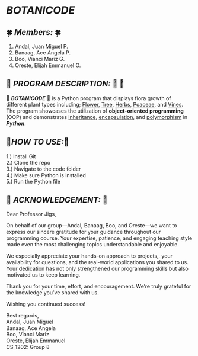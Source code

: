 # **_BOTANICODE_**

## :four_leaf_clover: **_Members:_** :four_leaf_clover:

1. Andal, Juan Miguel P.
1. Banaag, Ace Angela P.
1. Boo, Vianci Mariz G.
1. Oreste, Elijah Emmanuel O.

## :sunflower: **_PROGRAM DESCRIPTION:_** :sunflower: :honeybee:

:cherry_blossom: **_BOTANICODE_** :cherry_blossom: is a Python program that displays flora growth of different plant types including; <ins>Flower</ins>, <ins>Tree</ins>, <ins>Herbs</ins>, <ins>Poaceae</ins>, and <ins>Vines</ins>. The program showcases the utilization of **object-oriented programming** (OOP) and demonstrates <ins>inheritance</ins>, <ins>encapsulation</ins>, and <ins>polymorphism</ins> in **_Python_**.

## :hibiscus:**_HOW TO USE:_**:hibiscus:

1.) Install Git<br>
2.) Clone the repo<br>
3.) Navigate to the code folder<br>
4.) Make sure Python is installed<br>
5.) Run the Python file<br>

## :tulip: **_ACKNOWLEDGEMENT:_** :tulip:
Dear Professor Jigs,

On behalf of our group—Andal, Banaag, Boo, and Oreste—we want to express our sincere gratitude for your guidance throughout our programming course. Your expertise, patience, and engaging teaching style made even the most challenging topics understandable and enjoyable.

We especially appreciate your hands-on approach to projects,, your availability for questions, and the real-world applications you shared to us. Your dedication has not only strengthened our programming skills but also motivated us to keep learning.

Thank you for your time, effort, and encouragement. We’re truly grateful for the knowledge you’ve shared with us.

Wishing you continued success!

Best regards, <br>
Andal, Juan Miguel<br>
Banaag, Ace Angela<br>
Boo, Vianci Mariz<br>
Oreste, Elijah Emmanuel<br>
CS_1202: Group 8
